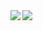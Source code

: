   <img align="left" src="https://github-readme-stats.vercel.app/api?username=ebina4yaka&show_icons=true&theme=dracula" />
  <img align="left" src="https://github-readme-stats.vercel.app/api/top-langs/?username=ebina4yaka&theme=dracula&layout=compact" />

